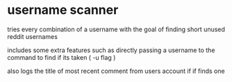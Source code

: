 # username scanner

tries every combination of a username with the goal of finding short unused reddit usernames

includes some extra features such as directly passing a username to the command to find if its taken ( -u flag )

also logs the title of most recent comment from users account if if finds one
